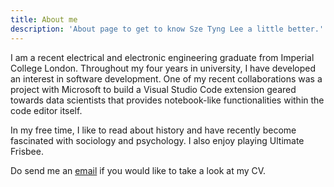 ```yaml
---
title: About me
description: 'About page to get to know Sze Tyng Lee a little better.'
---
```


I am a recent electrical and electronic engineering graduate from Imperial College London. Throughout my four years in university, I have developed an interest in software development. One of my recent collaborations was a project with Microsoft to build a Visual Studio Code extension geared towards data scientists that provides notebook-like functionalities within the code editor itself. 

In my free time, I like to read about history and have recently become fascinated with sociology and psychology. I also enjoy playing Ultimate Frisbee.

Do send me an [email](lee.szetyng@gmail.com) if you would like to take a look at my CV.